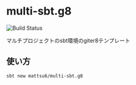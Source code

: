 # multi-sbt.g8
![Build Status](https://travis-ci.org/mattsu6/multi-sbt.g8.svg?branch=master)

マルチプロジェクトのsbt環境のgiter8テンプレート

## 使い方
```sh
sbt new mattsu6/multi-sbt.g8
```
